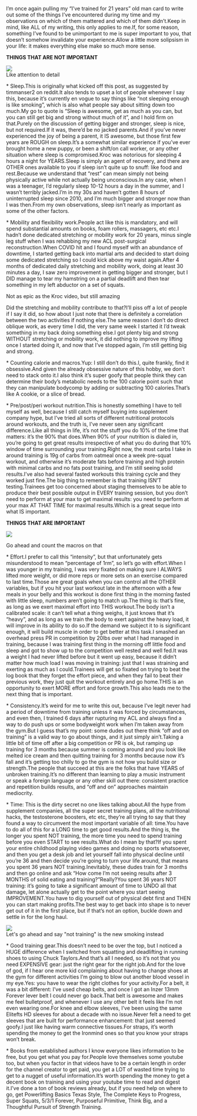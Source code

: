 I’m once again pulling my “I’ve trained for 21 years” old man card to write out some of the things I’ve encountered during my time and my observations on which of them mattered and which of them didn’t.Keep in mind, like ALL of my writing, this only applies to me.If, for some reason, something I’ve found to be unimportant to me is super important to you, that doesn’t somehow invalidate your experience.Allow a little more solipsism in your life: it makes everything else make so much more sense.

**THINGS THAT ARE NOT IMPORTANT**

[![](https://blogger.googleusercontent.com/img/b/R29vZ2xl/AVvXsEhEuCoKgColg_6bx9gYdvZd42nH0Q9eiWbgWS5RamMgJ5UJGzlXHlV7LDiP0YEp-jadOmI9CG1U4onhQqt33TC672eOh6Vb09FIK6udm9e3MuH9toPFAjBYUNzbr4Ujk5t-MOzGogZr-GI/w270-h332/image.png)](https://blogger.googleusercontent.com/img/b/R29vZ2xl/AVvXsEhEuCoKgColg_6bx9gYdvZd42nH0Q9eiWbgWS5RamMgJ5UJGzlXHlV7LDiP0YEp-jadOmI9CG1U4onhQqt33TC672eOh6Vb09FIK6udm9e3MuH9toPFAjBYUNzbr4Ujk5t-MOzGogZr-GI/)  
Like attention to detail

\* Sleep.This is originally what kicked off this post, as suggested by timmanser2 on reddit.It also tends to upset a lot of people whenever I say this, because it’s currently en vogue to say things like “not sleeping enough is like smoking”, which is also what people say about sitting down too much.My go to quote is “Sleep is awesome, get as much as you can, but you can still get big and strong without much of it”, and I hold firm on that.Purely on the discussion of getting bigger and stronger, sleep is nice, but not required.If it was, there’d be no jacked parents.And if you’ve never experienced the joy of being a parent, it IS awesome, but those first few years are ROUGH on sleep.It’s a somewhat similar experience if you’ve ever brought home a new puppy, or been a shift/on call worker, or any other situation where sleep is compromised.Kroc was notorious for sleeping 4 hours a night for YEARS.Sleep is simply an agent of recovery, and there are OTHER ones available to you if sleep isn’t quite up to snuff: like food and rest.Because we understand that “rest” can mean simply not being physically active while not actually being unconscious.In any case, when I was a teenager, I’d regularly sleep 10-12 hours a day in the summer, and I wasn’t terribly jacked.I’m in my 30s and haven’t gotten 8 hours of uninterrupted sleep since 2010, and I’m much bigger and stronger now than I was then.From my own observations, sleep isn’t nearly as important as some of the other factors.

\* Mobility and flexibility work.People act like this is mandatory, and will spend substantial amounts on books, foam rollers, massagers, etc etc.I hadn’t done dedicated stretching or mobility work for 20 years, minus single leg stuff when I was rehabbing my new ACL post-surgical reconstruction.When COVID hit and I found myself with an abundance of downtime, I started getting back into martial arts and decided to start doing some dedicated stretching so I could kick above my waist again.After 4 months of dedicated daily stretching and mobility work, doing at least 30 minutes a day, I saw zero improvement in getting bigger and stronger, but I DID manage to tear my hamstring on a partial deadlift and then tear something in my left abductor on a set of squats.

Not as epic as the Kroc video, but still amazing

Did the stretching and mobility contribute to that?I’ll piss off a lot of people if I say it did, so how about I just note that there is definitely a correlation between the two activities if nothing else.The same reason I don’t do direct oblique work, as every time I did, the very same week I started it I’d tweak something in my back doing something else.I got plenty big and strong WITHOUT stretching or mobility work, it did nothing to improve my lifting once I started doing it, and now that I’ve stopped again, I’m still getting big and strong.

\* Counting calorie and macros.Yup: I still don’t do this.I, quite frankly, find it obsessive.And given the already obsessive nature of this hobby, we don’t need to stack onto it.I also think it’s super goofy that people think they can determine their body’s metabolic needs to the 100 calorie point such that they can manipulate bodycomp by adding or subtracting 100 calories.That’s like A cookie, or a slice of bread.

\* Pre/post/peri workout nutrition.This is honestly something I have to tell myself as well, because I still catch myself buying into supplement company hype, but I’ve tried all sorts of different nutritional protocols around workouts, and the truth is, I’ve never seen any significant difference.Like all things in life, it’s not the stuff you do 10% of the time that matters: it’s the 90% that does.When 90% of your nutrition is dialed in, you’re going to get great results irrespective of what you do during that 10% window of time surrounding your training.Right now, the most carbs I take in around training is 19g of carbs from oatmeal once a week pre-squat workout, and otherwise it’s moderate fats before training and high protein with minimal carbs and no fats post training, and I’m still seeing solid results.I’ve also had several fasted workouts this training cycle and they worked just fine.The big thing to remember is that training ISN’T testing.Trainees get too concerned about staging themselves to be able to produce their best possible output in EVERY training session, but you don’t need to perform at your max to get maximal results: you need to perform at your max AT THAT TIME for maximal results.Which is a great seque into what IS important.

**THINGS THAT ARE IMPORTANT**

[![](https://blogger.googleusercontent.com/img/b/R29vZ2xl/AVvXsEgUQ-X9NpCr21QLIRcTIzhvvkzSfagkG8uoMl_Eay1kdBn4tKr5x_zlhk_OSY6_3Pri3GPDkWFFbp49BNz7vsm7G3FtQz1a-mT8i413_V9adK9e8VdpTEPAgHLS_P78CmHRRnBVcEq9CVs/)](https://blogger.googleusercontent.com/img/b/R29vZ2xl/AVvXsEgUQ-X9NpCr21QLIRcTIzhvvkzSfagkG8uoMl_Eay1kdBn4tKr5x_zlhk_OSY6_3Pri3GPDkWFFbp49BNz7vsm7G3FtQz1a-mT8i413_V9adK9e8VdpTEPAgHLS_P78CmHRRnBVcEq9CVs/)

Go ahead and count the macros on that

\* Effort.I prefer to call this “intensity”, but that unfortunately gets misunderstood to mean “percentage of 1rm”, so let’s go with effort.When I was younger in my training, I was very fixated on making sure I ALWAYS lifted more weight, or did more reps or more sets on an exercise compared to last time.Those are great goals when you can control all the OTHER variables, but if you hit your last workout late in the afternoon with a few meals in your belly and this workout is done first thing in the morning fasted with little sleep, numbers aren’t going to match up.The thing is: that’s fine, as long as we exert maximal effort into THIS workout.The body isn’t a calibrated scale: it can’t tell what a thing weighs, it just knows that it’s “heavy”, and as long as we train the body to exert against the heavy load, it will improve in its ability to do so.If the demand we subject it to is significant enough, it will build muscle in order to get better at this task.I smashed an overhead press PR in competition by 20lbs over what I had managed in training, because I was training first thing in the morning off little food and sleep and got to show up to the competition well rested and well fed.It was a weight I had never lifted before but it went up easy, because it didn’t matter how much load I was moving in training: just that I was straining and exerting as much as I could.Trainees will get so fixated on trying to beat the log book that they forget the effort piece, and when they fail to beat their previous work, they just quit the workout entirely and go home.THIS is an opportunity to exert MORE effort and force growth.This also leads me to the next thing that is important.

\* Consistency.It’s weird for me to write this out, because I’ve legit never had a period of downtime from training unless it was forced by circumstances, and even then, I trained 6 days after rupturing my ACL and always find a way to do push ups or some bodyweight work when I’m taken away from the gym.But I guess that’s my point: some dudes out there think “off and on training” is a valid way to go about things, and it just simply ain’t.Taking a little bit of time off after a big competition or PR is ok, but ramping up training for 3 months because summer is coming around and you look like melted ice cream and then quitting training for 3 months because now it’s fall and it’s getting too chilly to go the gym is not how you build size or strength.The people that succeed at this are the folks that have YEARS of unbroken training.It’s no different than learning to play a music instrument or speak a foreign language or any other skill out there: consistent practice and repetition builds results, and “off and on” approaches maintain mediocrity.

\* Time: This is the dirty secret no one likes talking about.All the hype from supplement companies, all the super secret training plans, all the nutritional hacks, the testosterone boosters, etc etc, they’re all trying to say that they found a way to circumvent the most important variable of all: time.You have to do all of this for a LONG time to get good results.And the thing is, the longer you spent NOT training, the more time you need to spend training before you even START to see results.What do I mean by that?If you spent your entire childhood playing video games and doing no sports whatsoever, and then you get a desk job and let yourself fall into physical decline until you’re 36 and then decide you’re going to turn your life around, that means you spent 36 years NOT training.Inevitably, these dudes train for 3 months and then go online and ask “How come I’m not seeing results after 3 MONTHS of solid eating and training?”Really?You spent 36 years NOT training: it’s going to take a significant amount of time to UNDO all that damage, let alone actually get to the point where you start seeing IMPROVEMENT.You have to dig yourself out of physical debt first and THEN you can start making profits.The best way to get back into shape is to never get out of it in the first place, but if that’s not an option, buckle down and settle in for the long haul.

[![](https://blogger.googleusercontent.com/img/b/R29vZ2xl/AVvXsEiOluZKyVJidHFdxeRg4ojgSm0JlRVzwjuR815HHRqsFr9SGTFcTuvi_o3amVbbaZGyGOPUpsNAw_7mBfclOohKFAinbW-iXRqjjgk64TejsDvbpMAjp8kb5X2mvN87qRksN2WDfLb0NRs/)](https://blogger.googleusercontent.com/img/b/R29vZ2xl/AVvXsEiOluZKyVJidHFdxeRg4ojgSm0JlRVzwjuR815HHRqsFr9SGTFcTuvi_o3amVbbaZGyGOPUpsNAw_7mBfclOohKFAinbW-iXRqjjgk64TejsDvbpMAjp8kb5X2mvN87qRksN2WDfLb0NRs/)  
Let's go ahead and say "not training" is the new smoking instead

\* Good training gear.This doesn’t need to be over the top, but I noticed a HUGE difference when I switched from squatting and deadlifting in running shoes to using Chuck Taylors.And that’s all I needed, so it’s not that you need EXPENSIVE gear: just the right gear for the right job.And for the love of god, if I hear one more kid complaining about having to change shoes at the gym for different activities I’m going to blow out another blood vessel in my eye.Yes: you have to wear the right clothes for your activity.For a belt, it was a bit different: I’ve used cheap belts, and once I got an Inzer 13mm Forever lever belt I could never go back.That belt is awesome and makes me feel bulletproof, and whenever I use any other belt it feels like I’m not even wearing one.For knee and elbow sleeves, I’ve been using the same Elitefts HD sleeves for about a decade with no issue.Never felt a need to get sleeves that are built for performance enhancement: that just seemed goofy.I just like having warm connective tissues.For straps, it’s worth spending the money to get the Ironmind ones so that you know your straps won’t break.

\* Books from established authors I know everyone likes information to be free, but you get what you pay for.People love themselves some youtube too, but when you factor in that videos have to be a certain length in order for the channel creator to get paid, you get a LOT of wasted time trying to get to a nugget of useful information.It’s worth spending the money to get a decent book on training and using your youtube time to read and digest it.I’ve done a ton of book reviews already, but if you need help on where to go, get Powerlifting Basics Texas Style, The Complete Keys to Progress, Super Squats, 5/3/1 Forever, Purposeful Primitive, Think Big, and a Thoughtful Pursuit of Strength Training.